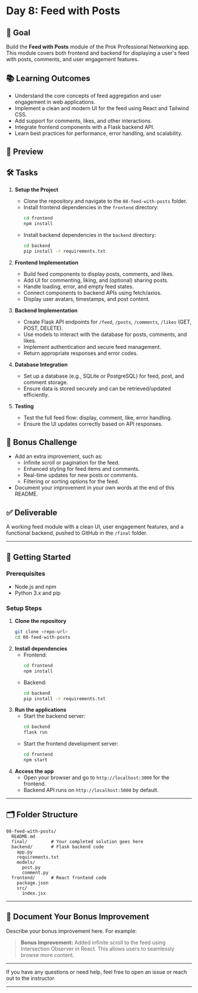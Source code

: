 # Day 8: Feed with Posts

## 🎯 Goal

Build the **Feed with Posts** module of the Prok Professional Networking app. This module covers both frontend and backend for displaying a user's feed with posts, comments, and user engagement features.

## 📚 Learning Outcomes

- Understand the core concepts of feed aggregation and user engagement in web applications.
- Implement a clean and modern UI for the feed using React and Tailwind CSS.
- Add support for comments, likes, and other interactions.
- Integrate frontend components with a Flask backend API.
- Learn best practices for performance, error handling, and scalability.

## 📸 Preview

<!-- Add screenshots or GIFs of your feed UI here -->

## 🛠️ Tasks

1. **Setup the Project**

   - Clone the repository and navigate to the `08-feed-with-posts` folder.
   - Install frontend dependencies in the `frontend` directory:
     ```bash
     cd frontend
     npm install
     ```
   - Install backend dependencies in the `backend` directory:
     ```bash
     cd backend
     pip install -r requirements.txt
     ```

2. **Frontend Implementation**

   - Build feed components to display posts, comments, and likes.
   - Add UI for commenting, liking, and (optional) sharing posts.
   - Handle loading, error, and empty feed states.
   - Connect components to backend APIs using fetch/axios.
   - Display user avatars, timestamps, and post content.

3. **Backend Implementation**

   - Create Flask API endpoints for `/feed`, `/posts`, `/comments`, `/likes` (GET, POST, DELETE).
   - Use models to interact with the database for posts, comments, and likes.
   - Implement authentication and secure feed management.
   - Return appropriate responses and error codes.

4. **Database Integration**

   - Set up a database (e.g., SQLite or PostgreSQL) for feed, post, and comment storage.
   - Ensure data is stored securely and can be retrieved/updated efficiently.

5. **Testing**
   - Test the full feed flow: display, comment, like, error handling.
   - Ensure the UI updates correctly based on API responses.

## 🧪 Bonus Challenge

- Add an extra improvement, such as:
  - Infinite scroll or pagination for the feed.
  - Enhanced styling for feed items and comments.
  - Real-time updates for new posts or comments.
  - Filtering or sorting options for the feed.
- Document your improvement in your own words at the end of this README.

## ✅ Deliverable

A working feed module with a clean UI, user engagement features, and a functional backend, pushed to GitHub in the `/final` folder.

---

## 🚀 Getting Started

### Prerequisites

- Node.js and npm
- Python 3.x and pip

### Setup Steps

1. **Clone the repository**
   ```bash
   git clone <repo-url>
   cd 08-feed-with-posts
   ```
2. **Install dependencies**
   - Frontend:
     ```bash
     cd frontend
     npm install
     ```
   - Backend:
     ```bash
     cd backend
     pip install -r requirements.txt
     ```
3. **Run the applications**
   - Start the backend server:
     ```bash
     cd backend
     flask run
     ```
   - Start the frontend development server:
     ```bash
     cd frontend
     npm start
     ```
4. **Access the app**
   - Open your browser and go to `http://localhost:3000` for the frontend.
   - Backend API runs on `http://localhost:5000` by default.

---

## 🗂️ Folder Structure

```
08-feed-with-posts/
  README.md
  final/         # Your completed solution goes here
  backend/       # Flask backend code
    app.py
    requirements.txt
    models/
      post.py
      comment.py
  frontend/      # React frontend code
    package.json
    src/
      index.jsx
```

---

## 📝 Document Your Bonus Improvement

Describe your bonus improvement here. For example:

> **Bonus Improvement:** Added infinite scroll to the feed using Intersection Observer in React. This allows users to seamlessly browse more content.

---

If you have any questions or need help, feel free to open an issue or reach out to the instructor.

---
